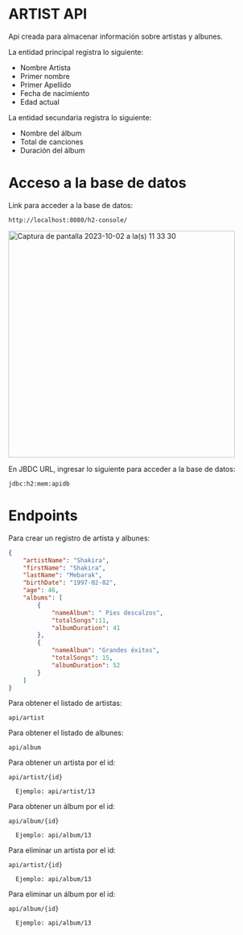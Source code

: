 # ARTIST API

Api creada para almacenar información sobre artistas y albunes.

La entidad principal registra lo siguiente:
- Nombre Artista
- Primer nombre
- Primer Apellido
- Fecha de nacimiento
- Edad actual

La entidad secundaria registra lo siguiente:
- Nombre del álbum
- Total de canciones
- Duración del álbum 

# Acceso a la base de datos

Link para acceder a la base de datos:
```
http://localhost:8080/h2-console/
```
<img width="450" alt="Captura de pantalla 2023-10-02 a la(s) 11 33 30" src="https://github.com/LuisFuentesDev/ApiRest/assets/136398930/90224bcb-3507-4ab4-992a-835ba499a43b">

En JBDC URL, ingresar lo siguiente para acceder a la base de datos:
```
jdbc:h2:mem:apidb
```
# Endpoints
Para crear un registro de artista y albunes:

```JSON
{
    "artistName": "Shakira",
    "firstName": "Shakira",
    "lastName": "Mebarak",
    "birthDate": "1997-02-02",
    "age": 46,
    "albums": [
        {
            "nameAlbum": " Pies descalzos",
            "totalSongs":11,
            "albumDuration": 41
        },
        {
            "nameAlbum": "Grandes éxitos",
            "totalSongs": 15,
            "albumDuration": 52
        }
    ]
}

```
Para obtener el listado de artistas:
```
api/artist
```

Para obtener el listado de albunes:
```
api/album
```

Para obtener un artista por el id:
```
api/artist/{id}

  Ejemplo: api/artist/13
```
Para obtener un álbum por el id:
```
api/album/{id}

  Ejemplo: api/album/13
```

Para eliminar un artista por el id:
```
api/artist/{id}

  Ejemplo: api/album/13
```

Para eliminar un álbum por el id:
```
api/album/{id}

  Ejemplo: api/album/13
```

